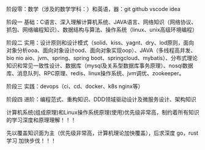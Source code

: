 阶段零：数学（涉及的数学学科：）和英语，器：git github vscode idea

阶段一   基础：C语言、深入理解计算机系统、JAVA语言、网络知识（网络协议、抓包、网络编程知识）、数据结构与算法、操作系统（linux、unix高级环境编程）

阶段二   实用：设计原则和设计模式（solid、kiss、yagnt、dry、lod原则，面向对象分析ooa、面向对象设计ood、面向对象实现oop）、JAVA（多线程高并发、bio nio aio、jvm、spring、spring boot、springcloud、mybatis）、分布式理论知识和常见一致性设计、数据库（mysql及关系型数据库事务原理）、nosql数据库、消息队列、RPC原理、redis、linux操作系统、jvm调优、zookeeper。

阶段三   实践：devops（ci、cd、docker、k8s nginx等）

阶段四   进阶：编程范式、重构知识、DDD领域驱动设计及微服务设计、架构知识

计算机系统(组成原理)和Linux操作系统原理(使用)优先级非常高，制约着所有知识的学习深度和原理理解！！！

先以覆盖知识面为主（优先级非常高，计算机理论加快覆盖），后求深度   go，rust 学习 加快步伐！！！
